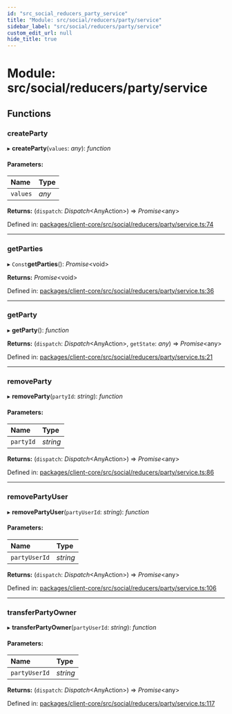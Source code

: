 ```yaml
---
id: "src_social_reducers_party_service"
title: "Module: src/social/reducers/party/service"
sidebar_label: "src/social/reducers/party/service"
custom_edit_url: null
hide_title: true
---
```


# Module: src/social/reducers/party/service

## Functions

### createParty

▸ **createParty**(`values`: *any*): *function*

#### Parameters:

Name | Type |
:------ | :------ |
`values` | *any* |

**Returns:** (`dispatch`: *Dispatch*<AnyAction\>) => *Promise*<any\>

Defined in: [packages/client-core/src/social/reducers/party/service.ts:74](https://github.com/xr3ngine/xr3ngine/blob/673ad6a5f/packages/client-core/src/social/reducers/party/service.ts#L74)

___

### getParties

▸ `Const`**getParties**(): *Promise*<void\>

**Returns:** *Promise*<void\>

Defined in: [packages/client-core/src/social/reducers/party/service.ts:36](https://github.com/xr3ngine/xr3ngine/blob/673ad6a5f/packages/client-core/src/social/reducers/party/service.ts#L36)

___

### getParty

▸ **getParty**(): *function*

**Returns:** (`dispatch`: *Dispatch*<AnyAction\>, `getState`: *any*) => *Promise*<any\>

Defined in: [packages/client-core/src/social/reducers/party/service.ts:21](https://github.com/xr3ngine/xr3ngine/blob/673ad6a5f/packages/client-core/src/social/reducers/party/service.ts#L21)

___

### removeParty

▸ **removeParty**(`partyId`: *string*): *function*

#### Parameters:

Name | Type |
:------ | :------ |
`partyId` | *string* |

**Returns:** (`dispatch`: *Dispatch*<AnyAction\>) => *Promise*<any\>

Defined in: [packages/client-core/src/social/reducers/party/service.ts:86](https://github.com/xr3ngine/xr3ngine/blob/673ad6a5f/packages/client-core/src/social/reducers/party/service.ts#L86)

___

### removePartyUser

▸ **removePartyUser**(`partyUserId`: *string*): *function*

#### Parameters:

Name | Type |
:------ | :------ |
`partyUserId` | *string* |

**Returns:** (`dispatch`: *Dispatch*<AnyAction\>) => *Promise*<any\>

Defined in: [packages/client-core/src/social/reducers/party/service.ts:106](https://github.com/xr3ngine/xr3ngine/blob/673ad6a5f/packages/client-core/src/social/reducers/party/service.ts#L106)

___

### transferPartyOwner

▸ **transferPartyOwner**(`partyUserId`: *string*): *function*

#### Parameters:

Name | Type |
:------ | :------ |
`partyUserId` | *string* |

**Returns:** (`dispatch`: *Dispatch*<AnyAction\>) => *Promise*<any\>

Defined in: [packages/client-core/src/social/reducers/party/service.ts:117](https://github.com/xr3ngine/xr3ngine/blob/673ad6a5f/packages/client-core/src/social/reducers/party/service.ts#L117)
